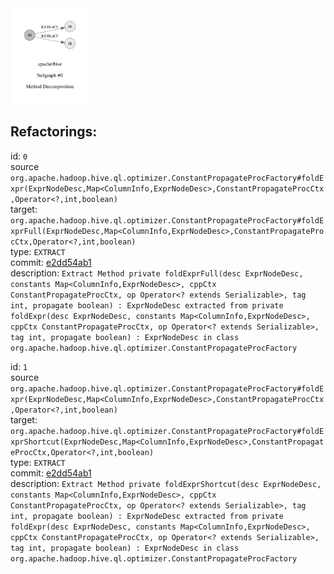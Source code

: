 <img src=subgraph_atomic_0.svg width=25%>

## Refactorings:

id: `0`\
source `org.apache.hadoop.hive.ql.optimizer.ConstantPropagateProcFactory#foldExpr(ExprNodeDesc,Map<ColumnInfo,ExprNodeDesc>,ConstantPropagateProcCtx,Operator<?,int,boolean)`\
target: `org.apache.hadoop.hive.ql.optimizer.ConstantPropagateProcFactory#foldExprFull(ExprNodeDesc,Map<ColumnInfo,ExprNodeDesc>,ConstantPropagateProcCtx,Operator<?,int,boolean)`\
type: `EXTRACT`\
commit: [e2dd54ab1](https://github.com/apache/hive/commit/e2dd54ab180b577b08cf6b0e69310ac81fc99fd3)\
description: `Extract Method private foldExprFull(desc ExprNodeDesc, constants Map<ColumnInfo,ExprNodeDesc>, cppCtx ConstantPropagateProcCtx, op Operator<? extends Serializable>, tag int, propagate boolean) : ExprNodeDesc extracted from private foldExpr(desc ExprNodeDesc, constants Map<ColumnInfo,ExprNodeDesc>, cppCtx ConstantPropagateProcCtx, op Operator<? extends Serializable>, tag int, propagate boolean) : ExprNodeDesc in class org.apache.hadoop.hive.ql.optimizer.ConstantPropagateProcFactory`

id: `1`\
source `org.apache.hadoop.hive.ql.optimizer.ConstantPropagateProcFactory#foldExpr(ExprNodeDesc,Map<ColumnInfo,ExprNodeDesc>,ConstantPropagateProcCtx,Operator<?,int,boolean)`\
target: `org.apache.hadoop.hive.ql.optimizer.ConstantPropagateProcFactory#foldExprShortcut(ExprNodeDesc,Map<ColumnInfo,ExprNodeDesc>,ConstantPropagateProcCtx,Operator<?,int,boolean)`\
type: `EXTRACT`\
commit: [e2dd54ab1](https://github.com/apache/hive/commit/e2dd54ab180b577b08cf6b0e69310ac81fc99fd3)\
description: `Extract Method private foldExprShortcut(desc ExprNodeDesc, constants Map<ColumnInfo,ExprNodeDesc>, cppCtx ConstantPropagateProcCtx, op Operator<? extends Serializable>, tag int, propagate boolean) : ExprNodeDesc extracted from private foldExpr(desc ExprNodeDesc, constants Map<ColumnInfo,ExprNodeDesc>, cppCtx ConstantPropagateProcCtx, op Operator<? extends Serializable>, tag int, propagate boolean) : ExprNodeDesc in class org.apache.hadoop.hive.ql.optimizer.ConstantPropagateProcFactory`

